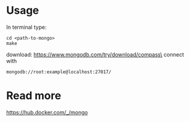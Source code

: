 # Usage
In terminal type:
```
cd <path-to-mongo>
make
```
download: https://www.mongodb.com/try/download/compass\
connect with
```
mongodb://root:example@localhost:27017/
```
# Read more
https://hub.docker.com/_/mongo
